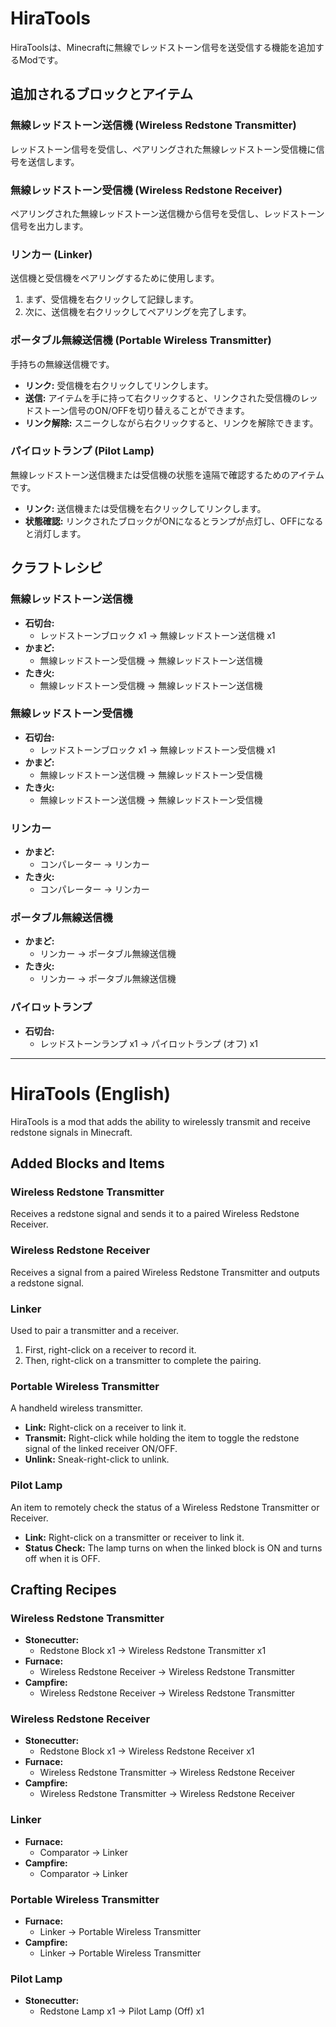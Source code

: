 # HiraTools

HiraToolsは、Minecraftに無線でレッドストーン信号を送受信する機能を追加するModです。

## 追加されるブロックとアイテム

### 無線レッドストーン送信機 (Wireless Redstone Transmitter)
レッドストーン信号を受信し、ペアリングされた無線レッドストーン受信機に信号を送信します。

### 無線レッドストーン受信機 (Wireless Redstone Receiver)
ペアリングされた無線レッドストーン送信機から信号を受信し、レッドストーン信号を出力します。

### リンカー (Linker)
送信機と受信機をペアリングするために使用します。
1.  まず、受信機を右クリックして記録します。
2.  次に、送信機を右クリックしてペアリングを完了します。

### ポータブル無線送信機 (Portable Wireless Transmitter)
手持ちの無線送信機です。
- **リンク:** 受信機を右クリックしてリンクします。
- **送信:** アイテムを手に持って右クリックすると、リンクされた受信機のレッドストーン信号のON/OFFを切り替えることができます。
- **リンク解除:** スニークしながら右クリックすると、リンクを解除できます。

### パイロットランプ (Pilot Lamp)
無線レッドストーン送信機または受信機の状態を遠隔で確認するためのアイテムです。
- **リンク:** 送信機または受信機を右クリックしてリンクします。
- **状態確認:** リンクされたブロックがONになるとランプが点灯し、OFFになると消灯します。

## クラフトレシピ

### 無線レッドストーン送信機
- **石切台:**
  - レッドストーンブロック x1 -> 無線レッドストーン送信機 x1
- **かまど:**
  - 無線レッドストーン受信機 -> 無線レッドストーン送信機
- **たき火:**
  - 無線レッドストーン受信機 -> 無線レッドストーン送信機

### 無線レッドストーン受信機
- **石切台:**
  - レッドストーンブロック x1 -> 無線レッドストーン受信機 x1
- **かまど:**
  - 無線レッドストーン送信機 -> 無線レッドストーン受信機
- **たき火:**
  - 無線レッドストーン送信機 -> 無線レッドストーン受信機

### リンカー
- **かまど:**
  - コンパレーター -> リンカー
- **たき火:**
  - コンパレーター -> リンカー

### ポータブル無線送信機
- **かまど:**
  - リンカー -> ポータブル無線送信機
- **たき火:**
  - リンカー -> ポータブル無線送信機

### パイロットランプ
- **石切台:**
  - レッドストーンランプ x1 -> パイロットランプ (オフ) x1

---

# HiraTools (English)

HiraTools is a mod that adds the ability to wirelessly transmit and receive redstone signals in Minecraft.

## Added Blocks and Items

### Wireless Redstone Transmitter
Receives a redstone signal and sends it to a paired Wireless Redstone Receiver.

### Wireless Redstone Receiver
Receives a signal from a paired Wireless Redstone Transmitter and outputs a redstone signal.

### Linker
Used to pair a transmitter and a receiver.
1.  First, right-click on a receiver to record it.
2.  Then, right-click on a transmitter to complete the pairing.

### Portable Wireless Transmitter
A handheld wireless transmitter.
- **Link:** Right-click on a receiver to link it.
- **Transmit:** Right-click while holding the item to toggle the redstone signal of the linked receiver ON/OFF.
- **Unlink:** Sneak-right-click to unlink.

### Pilot Lamp
An item to remotely check the status of a Wireless Redstone Transmitter or Receiver.
- **Link:** Right-click on a transmitter or receiver to link it.
- **Status Check:** The lamp turns on when the linked block is ON and turns off when it is OFF.

## Crafting Recipes

### Wireless Redstone Transmitter
- **Stonecutter:**
  - Redstone Block x1 -> Wireless Redstone Transmitter x1
- **Furnace:**
  - Wireless Redstone Receiver -> Wireless Redstone Transmitter
- **Campfire:**
  - Wireless Redstone Receiver -> Wireless Redstone Transmitter

### Wireless Redstone Receiver
- **Stonecutter:**
  - Redstone Block x1 -> Wireless Redstone Receiver x1
- **Furnace:**
  - Wireless Redstone Transmitter -> Wireless Redstone Receiver
- **Campfire:**
  - Wireless Redstone Transmitter -> Wireless Redstone Receiver

### Linker
- **Furnace:**
  - Comparator -> Linker
- **Campfire:**
  - Comparator -> Linker

### Portable Wireless Transmitter
- **Furnace:**
  - Linker -> Portable Wireless Transmitter
- **Campfire:**
  - Linker -> Portable Wireless Transmitter

### Pilot Lamp
- **Stonecutter:**
  - Redstone Lamp x1 -> Pilot Lamp (Off) x1